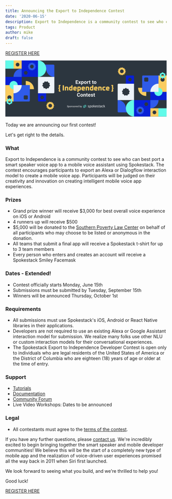 ```yaml
---
title: Announcing the Export to Independence Contest
date: '2020-06-15'
description: Export to Independence is a community contest to see who can best port a smart speak voice app to a mobile voice assistant using Spokestack. The contest includes prizes totaling $5000. $5000 will also be given to charity.
tags: Product
author: mike
draft: false
---
```


[REGISTER HERE](https://docs.google.com/forms/d/e/1FAIpQLSfXBFTLuyK8BWIFThCRNxMZwjgWBhVtE5EsCuQkvtaDaVvRqw/viewform?usp=sf_link)

![Export to Independence Contest](./export_to_independence.png)

Today we are announcing our first contest!

Let's get right to the details.

### What

Export to Independence is a community contest to see who can best port a smart speaker voice app to a mobile voice assistant using Spokestack. The contest encourages participants to export an Alexa or Dialogflow interaction model to create a mobile voice app. Participants will be judged on their creativity and innovation on creating intelligent mobile voice app experiences.

### Prizes

- Grand prize winner will receive \$3,000 for best overall voice experience on iOS or Android
- 4 runners up will receive \$500
- \$5,000 will be donated to the [Southern Poverty Law Center](https://donate.splcenter.org/) on behalf of all participants who may choose to be listed or anonymous in the donation.
- All teams that submit a final app will receive a Spokestack t-shirt for up to 3 team members
- Every person who enters and creates an account will receive a Spokestack Smiley Facemask

### Dates - Extended!

- Contest officially starts Monday, June 15th
- Submissions must be submitted by Tuesday, September 15th
- Winners will be announced Thursday, October 1st

### Requirements

- All submissions must use Spokestack's iOS, Android or React Native libraries in their applications.
- Developers are not required to use an existing Alexa or Google Assistant interaction model for submission. We realize many folks use other NLU or custom interaction models for their conversational experiences.
- The Spokestack Export to Independence Developer Contest is open only to individuals who are legal residents of the United States of America or the District of Columbia who are eighteen (18) years of age or older at the time of entry.

### Support

- [Tutorials](/blog/tag/tutorial)
- [Documentation](/docs)
- [Community Forum](https://forum.spokestack.io/)
- Live Video Workshops: Dates to be announced

### Legal

- All contestants must agree to the [terms of the contest](/contest-rules).

If you have any further questions, please [contact us](mailto:hello@spokestack.io). We're incredibly excited to begin bringing together the smart speaker and mobile developer communities! We believe this will be the start of a completely new type of mobile app and the realization of voice-driven user experiences promised all the way back in 2011 when Siri first launched.

We look forward to seeing what you build, and we're thrilled to help you!

Good luck!

[REGISTER HERE](https://docs.google.com/forms/d/e/1FAIpQLSfXBFTLuyK8BWIFThCRNxMZwjgWBhVtE5EsCuQkvtaDaVvRqw/viewform?usp=sf_link)
